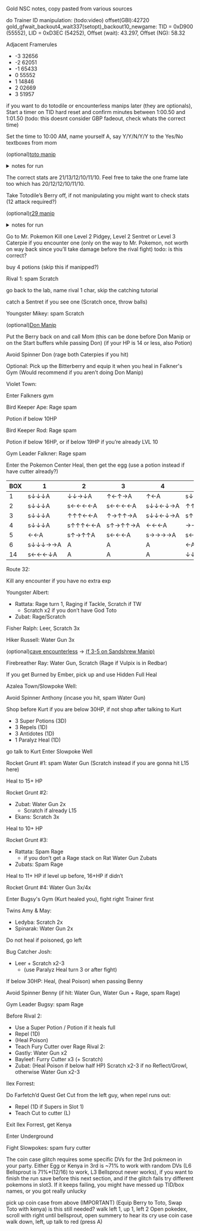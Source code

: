 Gold NSC notes, copy pasted from various sources

do Trainer ID manipulation: (todo:video) offset(GBI):42720
gold_gfwait_backout4_wait337(setopt)_backout10_newgame: TID = 0xD900 (55552), LID = 0xD3EC (54252), Offset (wait): 43.297, Offset (NG): 58.32

Adjacent Framerules
- -3 32656
- -2 62051
- -1 65433
- 0 55552
- 1 14846
- 2 02669
- 3 51957


if you want to do totodile or encounterless manips later (they are optionals), Start a timer on TID hard reset and confirm minutes between 1:00.50 and 1:01.50 (todo: this doesnt consider GBP fadeout, check whats the correct time)

Set the time to 10:00 AM, name yourself A, say Y/Y/N/Y/Y to the Yes/No textboxes from mom

(optional)[toto manip](https://pastebin.com/GirxGiU9)
<details>
<summary>notes for run</summary>
<br>

8. 0x89C2 (20/12/12/9/10/10)    ; npc: r
9. 0x1B43 (21/11/12/9/10/9) / (20/11/12/9/10/9)    ; npc: l
10. 0x394F (21/11/12/10/11/9) / (21/11/12/9/9/9)   ; npc: u
11. **0xFDFF (21/13/12/10/11/10)   ; npc: d**
12. **0xDECF (20/12/12/10/11/10)   ; npc: u**
13. 0xC7A6 (20/12/12/10/10/10)   ; npc: u
14. 0x3501 (21/11/11/9/9/9) / (20/11/12/9/10/9)     ; npc: u
15. 0xBF79 (21/12/12/10/10/10)   ; npc: l

</details>


The correct stats are 21/13/12/10/11/10. Feel free to take the one frame late too which has 20/12/12/10/11/10.

Take Totodile’s Berry off, if not manipulating you might want to check stats (12 attack required?)

(optional)[r29 manip](https://pastebin.com/bjBqGeCQ)
<details>
<summary>notes for run</summary>
<br>

- Pass 1: https://imgur.com/a/R5iZhvy
- Pass 2: https://imgur.com/a/E3VgHos

12. u -> d          (2/60 IGT: l -> u)                 * instant, 2/60 IGT is after ~8 tiles
13. r -> u          (2/60 IGT: r -> d, 1/60 IGT: d)    * instant, including IGTs             
14. **r -> l          (2/60 IGT: d -> r)                 * changes direction instantly, including IGTs**
15. **d -> r          (no IGTs)                          * changes direction after ~8 tiles**
16. **l               (2/60 IGT: u -> d)                 * IGT NPC changes direction after ~10 tiles**
17. d -> l -> d     (2/60 IGT: d -> u -> r)            * instant, including IGTs
18. d -> l          (no IGTs)                          * after ~11 tiles
</details>

Go to Mr. Pokemon
Kill one Level 2 Pidgey, Level 2 Sentret or Level 3 Caterpie if you encounter one (only on the way to Mr. Pokemon, not worth on way back  since you’ll take damage before the rival fight)
todo: is this correct?

buy 4 potions (skip this if manipped?)

Rival 1: spam Scratch

go back to the lab, name rival 1 char, skip the catching tutorial

catch a Sentret if you see one (Scratch once, throw balls)

Youngster Mikey: spam Scratch

(optional)[Don Manip](https://pastebin.com/7KdSvbZG)

Put the Berry back on and call Mom (this can be done before Don Manip or on the Start buffers while passing Don) (if your HP is 14 or less, also Potion)

Avoid Spinner Don (rage both Caterpies if you hit)

Optional: Pick up the Bitterberry and equip it when you heal in Falkner's Gym (Would recommend if you aren’t doing Don Manip)

Violet Town:

Enter Falkners gym

Bird Keeper Ape: Rage spam

Potion if below 10HP

Bird Keeper Rod: Rage spam

Potion if below 16HP, or if below 19HP if you’re already LVL 10

Gym Leader Falkner: Rage spam

Enter the Pokemon Center
Heal, then get the egg
(use a potion instead if have cutter already?)

| BOX | 1   | 2   | 3   | 4   | 5   | 6   | 7   | 8   | NAME |
| --- | --- | --- | --- | --- | --- | --- | --- | --- | ---- |
| 1   | s↓↓↓A | ↓↓→↓A | ↑←↑→A | ↑←A | s↓↓→↓A | s↑←↑←A | ↑←A | ←↓A | éd2éD9'v7 |  
| 2   | s↓↓↓A | s←←←←A | s←←←←A | s↓↓←↓→A | ↑↑←A | s→→A | SA |  | é['dH.9 |
| 3   | s↓↓↓A | ↑↑↑←←A | ↑→↑↑→A | s↓↓←↓→A | s↑→↑↑A | ↓↓←↓A | ↑→↑↑→A | SA | éh'dHég'd |
| 4   | s↓↓↓A | s↑↑↑←←A | s↑→↑↑→A | ←←←A | →→A | A | s←↓A | s→→A | éH'd'véé&2 |
| 5   | ←←A | s↑→↑↑A | s←←←A | s→→→→A | s←←←←A | s→→→A | A | →→→↓A | Hé]'d]éé4 |
| 6   | s↓↓↓→→A | A | A | A | ←A | SA |  |  | 'l'l'l'l'd |
| 14  | s←←←↓A | A | A | A | ↓↓↓←←A | ↑←A | ↑A | ←←↓↓A | pppp5'mv2 |

Route 32:

Kill any encounter if you have no extra exp

Youngster Albert:
 -  Rattata: Rage turn 1, Raging if Tackle, Scratch if TW
    - Scratch x2 if you don’t have God Toto
 -  Zubat: Rage/Scratch

Fisher Ralph: Leer, Scratch 3x

Hiker Russell:  Water Gun 3x

(optional)[cave encounterless](https://cdn.discordapp.com/attachments/751229264816504932/757277654679289977/uce.png) ->
[(f 3-5 on Sandshrew Manip)](https://pastebin.com/vuQixFYT)


Firebreather Ray: Water Gun, Scratch (Rage if Vulpix is in Redbar)

If you get Burned by Ember, pick up and use Hidden Full Heal

Azalea Town/Slowpoke Well:

Avoid Spinner Anthony (incase you hit, spam Water Gun)

Shop before Kurt if you are below 30HP, if not shop after talking to Kurt

- 3 Super Potions (3D)
- 3 Repels (1D)
- 3 Antidotes (1D)
- 1 Paralyz Heal (1D)

go talk to Kurt
Enter Slowpoke Well

Rocket Grunt #1: spam Water Gun (Scratch instead if you are gonna hit L15 here)

Heal to 15+ HP

Rocket Grunt #2:
- Zubat: Water Gun 2x
  - Scratch if already L15
- Ekans: Scratch 3x

Heal to 10+ HP

Rocket Grunt #3:
- Rattata: Spam Rage
  - if you don’t get a Rage stack on Rat Water Gun Zubats
- Zubats: Spam Rage

Heal to 11+ HP if level up before, 16+HP if didn’t

Rocket Grunt #4: Water Gun 3x/4x

Enter Bugsy's Gym (Kurt healed you), fight right Trainer first

Twins Amy & May:
- Ledyba: Scratch 2x
- Spinarak: Water Gun 2x

Do not heal if poisoned, go left

Bug Catcher Josh:
- Leer + Scratch x2-3
  - (use Paralyz Heal turn 3 or after fight)


If below 30HP: Heal, (heal Poison) when passing Benny

Avoid Spinner Benny (if hit: Water Gun, Water Gun + Rage, spam Rage)

Gym Leader Bugsy: spam Rage

Before Rival 2:
- Use a Super Potion / Potion if it heals full
- Repel (1D)
- (Heal Poison)
- Teach Fury Cutter over Rage
Rival 2:
- Gastly: Water Gun x2
- Bayleef: Furry Cutter x3 (+ Scratch)
- Zubat: (Heal Poison if below half HP) Scratch x2-3 if no Reflect/Growl, otherwise Water Gun x2-3

Ilex Forrest:

Do Farfetch’d Quest
Get Cut from the left guy, when repel runs out:
- Repel (1D if Supers in Slot 1)
- Teach Cut to cutter (L)

Exit Ilex Forrest, get Kenya

Enter Underground

Fight Slowpokes: spam fury cutter

The coin case glitch requires some specific DVs for the 3rd pokmeon in your party.
Either Egg or Kenya in 3rd is ~71% to work with random DVs (L6 Bellsprout is 71%*(12/16) to work, L3 Bellsprout never works), if you want to finish the run save before this next section, and if the glitch fails try different pokemons in slot3.
If it keeps failing, you might have messed up TID/box names, or you got really unlucky

pick up coin case from above (IMPORTANT)
(Equip Berry to Toto, Swap Toto with kenya) is this still needed?
walk left 1, up 1, left 2
Open pokedex, scroll with right until bellsprout, open summery to hear its cry
use coin case
walk down, left, up
talk to red (press A)
